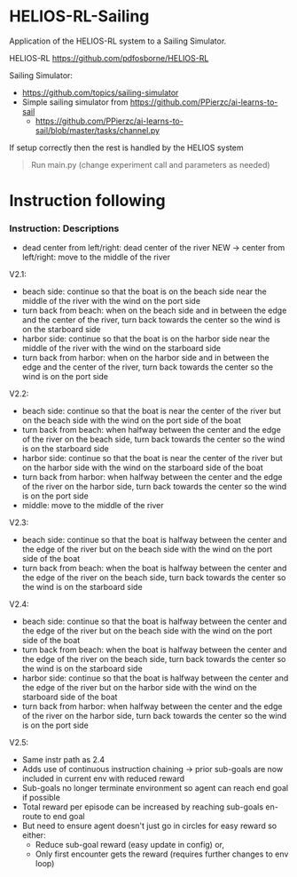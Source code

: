 # HELIOS-RL-Sailing

Application of the HELIOS-RL system to a Sailing Simulator.

HELIOS-RL
https://github.com/pdfosborne/HELIOS-RL

Sailing Simulator:
 - https://github.com/topics/sailing-simulator
 - Simple sailing simulator from https://github.com/PPierzc/ai-learns-to-sail
   - https://github.com/PPierzc/ai-learns-to-sail/blob/master/tasks/channel.py

If setup correctly then the rest is handled by the HELIOS system
> Run main.py (change experiment call and parameters as needed)

# Instruction following

### Instruction: Descriptions

- dead center from left/right: dead center of the river
  NEW -> center from left/right: move to the middle of the river

V2.1:
- beach side: continue so that the boat is on the beach side near the middle of the river with the wind on the port side
- turn back from beach: when on the beach side and in between the edge and the center of the river, turn back towards the center so the wind is on the starboard side
- harbor side: continue so that the boat is on the harbor side near the middle of the river with the wind on the starboard side
- turn back from harbor: when on the harbor side and in between the edge and the center of the river, turn back towards the center so the wind is on the port side

V2.2:
- beach side: continue so that the boat is near the center of the river but on the beach side with the wind on the port side of the boat
- turn back from beach: when halfway between the center and the edge of the river on the beach side, turn back towards the center so the wind is on the starboard side
- harbor side: continue so that the boat is near the center of the river but on the harbor side with the wind on the starboard side of the boat
- turn back from harbor: when halfway between the center and the edge of the river on the harbor side, turn back towards the center so the wind is on the port side
- middle: move to the middle of the river

V2.3:
- beach side: continue so that the boat is halfway between the center and the edge of the river but on the beach side with the wind on the port side of the boat
- turn back from beach: when the boat is halfway between the center and the edge of the river on the beach side, turn back towards the center so the wind is on the starboard side

V2.4:
- beach side: continue so that the boat is halfway between the center and the edge of the river but on the beach side with the wind on the port side of the boat
- turn back from beach: when the boat is halfway between the center and the edge of the river on the beach side, turn back towards the center so the wind is on the starboard side
- harbor side: continue so that the boat is halfway between the center and the edge of the river but on the harbor side with the wind on the starboard side of the boat
- turn back from harbor: when halfway between the center and the edge of the river on the harbor side, turn back towards the center so the wind is on the port side

V2.5:
- Same instr path as 2.4
- Adds use of continuous instruction chaining -> prior sub-goals are now included in current env with reduced reward
- Sub-goals no longer terminate environment so agent can reach end goal if possible
- Total reward per episode can be increased by reaching sub-goals en-route to end goal 
- But need to ensure agent doesn't just go in circles for easy reward so either:
  - Reduce sub-goal reward (easy update in config) or,
  - Only first encounter gets the reward (requires further changes to env loop)





